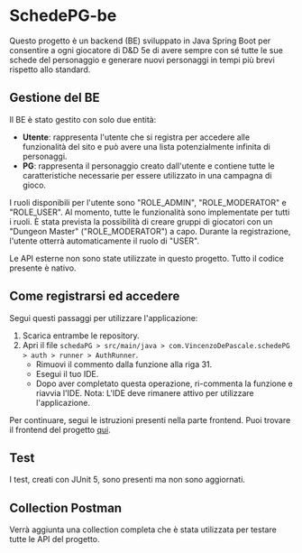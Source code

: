 # SchedePG-be

Questo progetto è un backend (BE) sviluppato in Java Spring Boot per consentire a ogni giocatore di D&D 5e di avere sempre con sé tutte le sue schede del personaggio e generare nuovi personaggi in tempi più brevi rispetto allo standard.

## Gestione del BE

Il BE è stato gestito con solo due entità:

- **Utente**: rappresenta l'utente che si registra per accedere alle funzionalità del sito e può avere una lista potenzialmente infinita di personaggi.
- **PG**: rappresenta il personaggio creato dall'utente e contiene tutte le caratteristiche necessarie per essere utilizzato in una campagna di gioco.

I ruoli disponibili per l'utente sono "ROLE_ADMIN", "ROLE_MODERATOR" e "ROLE_USER". Al momento, tutte le funzionalità sono implementate per tutti i ruoli. È stata prevista la possibilità di creare gruppi di giocatori con un "Dungeon Master" ("ROLE_MODERATOR") a capo. Durante la registrazione, l'utente otterrà automaticamente il ruolo di "USER".

Le API esterne non sono state utilizzate in questo progetto. Tutto il codice presente è nativo.

## Come registrarsi ed accedere

Segui questi passaggi per utilizzare l'applicazione:

1. Scarica entrambe le repository.
2. Apri il file `schedaPG > src/main/java > com.VincenzoDePascale.schedePG > auth > runner > AuthRunner`.
   - Rimuovi il commento dalla funzione alla riga 31.
   - Esegui il tuo IDE.
   - Dopo aver completato questa operazione, ri-commenta la funzione e riavvia l'IDE. Nota: L'IDE deve rimanere attivo per utilizzare l'applicazione.

Per continuare, segui le istruzioni presenti nella parte frontend. Puoi trovare il frontend del progetto [qui](https://github.com/VincenzoDePascale/schedePG-fe).

## Test

I test, creati con JUnit 5, sono presenti ma non sono aggiornati.

## Collection Postman

Verrà aggiunta una collection completa che è stata utilizzata per testare tutte le API del progetto.

